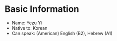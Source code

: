 # Basic Information
- Name\: Yezu Yi
- Native to\: Korean
- Can speak\: (American) English (B2), Hebrew (A1)
